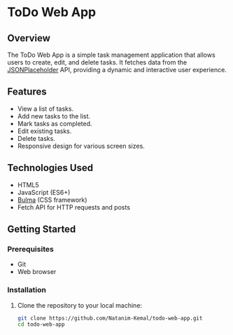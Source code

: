 
# ToDo Web App

## Overview

The ToDo Web App is a simple task management application that allows users to create, edit, and delete tasks. It fetches data from the [JSONPlaceholder](https://jsonplaceholder.typicode.com/) API, providing a dynamic and interactive user experience.

## Features

- View a list of tasks.
- Add new tasks to the list.
- Mark tasks as completed.
- Edit existing tasks.
- Delete tasks.
- Responsive design for various screen sizes.

## Technologies Used

- HTML5
- JavaScript (ES6+)
- [Bulma](https://bulma.io/) (CSS framework)
- Fetch API for HTTP requests and posts 

## Getting Started

### Prerequisites

- Git
- Web browser

### Installation

1. Clone the repository to your local machine:

   ```bash
   git clone https://github.com/Natanim-Kemal/todo-web-app.git
   cd todo-web-app

